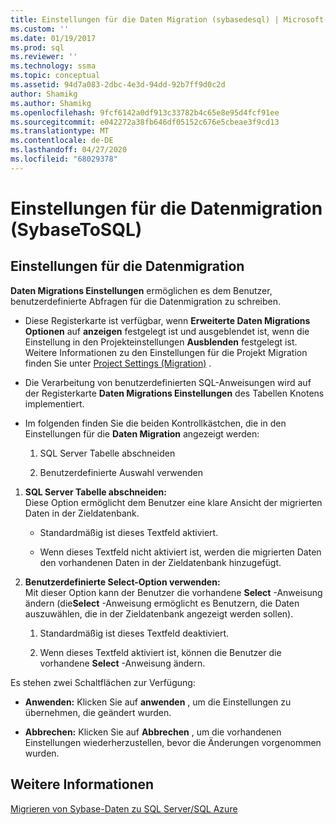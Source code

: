 ```yaml
---
title: Einstellungen für die Daten Migration (sybasedesql) | Microsoft-Dokumentation
ms.custom: ''
ms.date: 01/19/2017
ms.prod: sql
ms.reviewer: ''
ms.technology: ssma
ms.topic: conceptual
ms.assetid: 94d7a083-2dbc-4e3d-94dd-92b7ff9d0c2d
author: Shamikg
ms.author: Shamikg
ms.openlocfilehash: 9fcf6142a0df913c33782b4c65e8e95d4fcf91ee
ms.sourcegitcommit: e042272a38fb646df05152c676e5cbeae3f9cd13
ms.translationtype: MT
ms.contentlocale: de-DE
ms.lasthandoff: 04/27/2020
ms.locfileid: "68029378"
---
```

# <a name="data-migration-settings-sybasetosql"></a>Einstellungen für die Datenmigration (SybaseToSQL)
  
## <a name="data-migration-settings"></a>Einstellungen für die Datenmigration  
**Daten Migrations Einstellungen** ermöglichen es dem Benutzer, benutzerdefinierte Abfragen für die Datenmigration zu schreiben.  
  
-   Diese Registerkarte ist verfügbar, wenn **Erweiterte Daten Migrations Optionen** auf **anzeigen** festgelegt ist und ausgeblendet ist, wenn die Einstellung in den Projekteinstellungen **Ausblenden** festgelegt ist. Weitere Informationen zu den Einstellungen für die Projekt Migration finden Sie unter [Project Settings (Migration)](https://msdn.microsoft.com/82f8857f-7ab1-4738-ab6e-b1e95ea94924) .  
  
-   Die Verarbeitung von benutzerdefinierten SQL-Anweisungen wird auf der Registerkarte **Daten Migrations Einstellungen** des Tabellen Knotens implementiert.  
  
-   Im folgenden finden Sie die beiden Kontrollkästchen, die in den Einstellungen für die **Daten Migration** angezeigt werden:  
  
    1.  SQL Server Tabelle abschneiden  
  
    2.  Benutzerdefinierte Auswahl verwenden  
  
1.  **SQL Server Tabelle abschneiden:**  
     Diese Option ermöglicht dem Benutzer eine klare Ansicht der migrierten Daten in der Zieldatenbank.  
  
    -   Standardmäßig ist dieses Textfeld aktiviert.  
  
    -   Wenn dieses Textfeld nicht aktiviert ist, werden die migrierten Daten den vorhandenen Daten in der Zieldatenbank hinzugefügt.  
  
2.  **Benutzerdefinierte Select-Option verwenden:**  
     Mit dieser Option kann der Benutzer die vorhandene **Select** -Anweisung ändern (die**Select** -Anweisung ermöglicht es Benutzern, die Daten auszuwählen, die in der Zieldatenbank angezeigt werden sollen).  
  
    1.  Standardmäßig ist dieses Textfeld deaktiviert.  
  
    2.  Wenn dieses Textfeld aktiviert ist, können die Benutzer die vorhandene **Select** -Anweisung ändern.  
  
Es stehen zwei Schaltflächen zur Verfügung:  
  
-   **Anwenden:** Klicken Sie auf **anwenden** , um die Einstellungen zu übernehmen, die geändert wurden.  
  
-   **Abbrechen:** Klicken Sie auf **Abbrechen** , um die vorhandenen Einstellungen wiederherzustellen, bevor die Änderungen vorgenommen wurden.  
  
## <a name="see-also"></a>Weitere Informationen  
[Migrieren von Sybase-Daten zu SQL Server/SQL Azure](https://msdn.microsoft.com/54a39f5e-9250-4387-a3ae-eae47c799811)  
  
